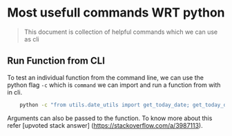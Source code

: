 # Most usefull commands WRT python

> This document is collection of helpful commands which we can use as cli

## Run Function from CLI

To test an individual function from the command line, we can use the python flag `-c` which is `command` we can import and run a function from with in cli.

```bash
    python -c "from utils.date_utils import get_today_date; get_today_date()"
```
Arguments can also be passed to the function. To know more about this refer [upvoted stack answer] (https://stackoverflow.com/a/3987113).
